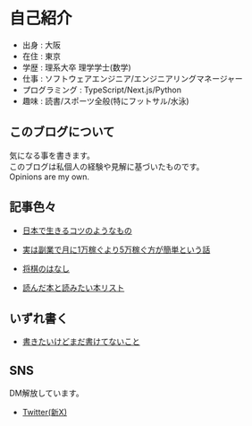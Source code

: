 # 自己紹介

- 出身 : 大阪
- 在住 : 東京
- 学歴 : 理系大卒 理学学士(数学)
- 仕事 : ソフトウェアエンジニア/エンジニアリングマネージャー
- プログラミング : TypeScript/Next.js/Python
- 趣味 : 読書/スポーツ全般(特にフットサル/水泳)

## このブログについて

気になる事を書きます。  
このブログは私個人の経験や見解に基づいたものです。  
Opinions are my own.  

## 記事色々

- [日本で生きるコツのようなもの](/insights-for-living-in-japan.md)
- [実は副業で月に1万稼ぐより5万稼ぐ方が簡単という話](/herder-to-earn-min-amount.md)

- [将棋のはなし](/shogi.md)
- [読んだ本と読みたい本リスト](/reading-list.md)

## いずれ書く

- [書きたいけどまだ書けてないこと](/wip.md)


## SNS

DM解放しています。  

- [Twitter(新X)](https://twitter.com/kou_sia)
